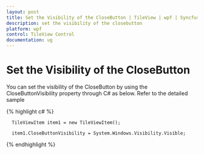 ```yaml
---
layout: post
title: Set the Visibility of the CloseButton | TileView | wpf | Syncfusion
description: set the visibility of the closebutton
platform: wpf
control: TileView Control
documentation: ug
---
```


# Set the Visibility of the CloseButton

You can set the visibility of the CloseButton by using the CloseButtonVisibility property through C# as below. Refer to the detailed sample



{% highlight c# %}

      TileViewItem item1 = new TileViewItem();

      item1.CloseButtonVisibility = System.Windows.Visibility.Visible;



{% endhighlight %}